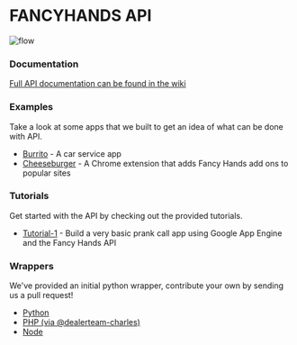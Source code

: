 FANCYHANDS API
======

![flow](http://www.fancyhands.com/images/api-tutorials/Flow-Chart.png)

### Documentation
[Full API documentation can be found in the wiki](https://github.com/fancyhands/fh-api/wiki)

### Examples
Take a look at some apps that we built to get an idea of what can be done with API.
* [Burrito](https://github.com/fancyhands/fh-api/tree/master/examples/burrito_app) - A car service app
* [Cheeseburger](https://github.com/fancyhands/fh-api/tree/master/examples/cheeseburger) - A Chrome extension that adds Fancy Hands add ons to popular sites

### Tutorials
Get started with the API by checking out the provided tutorials.
* [Tutorial-1](https://github.com/fancyhands/fh-api/tree/master/tutorials/tutorial-1) - Build a very basic prank call app using Google App Engine and the Fancy Hands API

### Wrappers
We've provided an initial python wrapper, contribute your own by sending us a pull request!
* [Python](https://github.com/fancyhands/fh-api/tree/master/wrappers/python)
* [PHP (via @dealerteam-charles)](https://github.com/dealerteam-charles/FancyHandsPHP)
* [Node](https://github.com/fancyhands/fancyhands-node)
